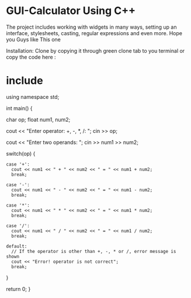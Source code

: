 # GUI-Calculator Using C++
The project includes working with widgets in many ways, setting up an interface, stylesheets, casting, regular expressions and even more.
Hope you Guys like This one



Installation:
Clone by copying it through green clone tab to you terminal
or copy the code here :

# include <iostream>
using namespace std;

int main() {

  char op;
  float num1, num2;

  cout << "Enter operator: +, -, *, /: ";
  cin >> op;

  cout << "Enter two operands: ";
  cin >> num1 >> num2;

  switch(op) {

    case '+':
      cout << num1 << " + " << num2 << " = " << num1 + num2;
      break;

    case '-':
      cout << num1 << " - " << num2 << " = " << num1 - num2;
      break;

    case '*':
      cout << num1 << " * " << num2 << " = " << num1 * num2;
      break;

    case '/':
      cout << num1 << " / " << num2 << " = " << num1 / num2;
      break;

    default:
      // If the operator is other than +, -, * or /, error message is shown
      cout << "Error! operator is not correct";
      break;
  }

  return 0;
}
